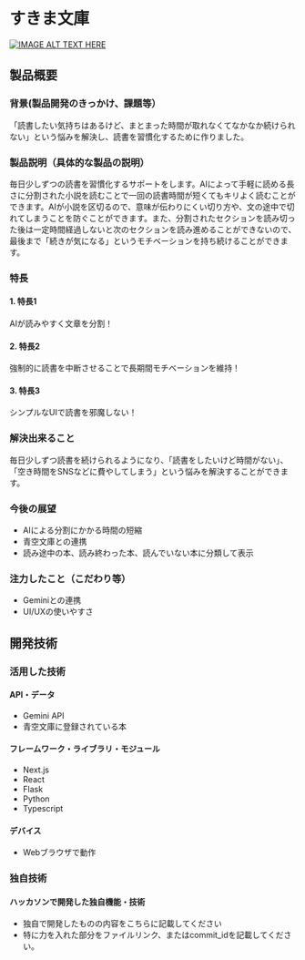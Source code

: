 # すきま文庫

[![IMAGE ALT TEXT HERE](https://jphacks.com/wp-content/uploads/2025/05/JPHACKS2025_ogp.jpg)](https://www.youtube.com/watch?v=lA9EluZugD8)

## 製品概要
### 背景(製品開発のきっかけ、課題等）
  「読書したい気持ちはあるけど、まとまった時間が取れなくてなかなか続けられない」という悩みを解決し、読書を習慣化するために作りました。
### 製品説明（具体的な製品の説明）
  毎日少しずつの読書を習慣化するサポートをします。AIによって手軽に読める長さに分割された小説を読むことで一回の読書時間が短くてもキリよく読むことができます。AIが小説を区切るので、意味が伝わりにくい切り方や、文の途中で切れてしまうことを防ぐことができます。また、分割されたセクションを読み切った後は一定時間経過しないと次のセクションを読み進めることができないので、最後まで「続きが気になる」というモチベーションを持ち続けることができます。
### 特長
#### 1. 特長1
  AIが読みやすく文章を分割！
#### 2. 特長2
  強制的に読書を中断させることで長期間モチベーションを維持！
#### 3. 特長3
  シンプルなUIで読書を邪魔しない！

### 解決出来ること
  毎日少しずつ読書を続けられるようになり、「読書をしたいけど時間がない」、「空き時間をSNSなどに費やしてしまう」という悩みを解決することができます。
### 今後の展望
* AIによる分割にかかる時間の短縮
* 青空文庫との連携
* 読み途中の本、読み終わった本、読んでいない本に分類して表示
### 注力したこと（こだわり等）
* Geminiとの連携
* UI/UXの使いやすさ

## 開発技術
### 活用した技術
#### API・データ
* Gemini API
* 青空文庫に登録されている本

#### フレームワーク・ライブラリ・モジュール
* Next.js
* React
* Flask
* Python
* Typescript

#### デバイス
* Webブラウザで動作

### 独自技術
#### ハッカソンで開発した独自機能・技術
* 独自で開発したものの内容をこちらに記載してください
* 特に力を入れた部分をファイルリンク、またはcommit_idを記載してください。
